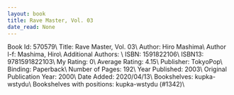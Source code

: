 ```yaml
---
layout: book
title: Rave Master, Vol. 03
date_read: None
---
```


Book Id: 570579\ 
Title: Rave Master, Vol. 03\ 
Author: Hiro Mashima\ 
Author l-f: Mashima, Hiro\ 
Additional Authors: \ 
ISBN: 1591822106\ 
ISBN13: 9781591822103\ 
My Rating: 0\ 
Average Rating: 4.15\ 
Publisher: TokyoPop\ 
Binding: Paperback\ 
Number of Pages: 192\ 
Year Published: 2003\ 
Original Publication Year: 2000\ 
Date Added: 2020/04/13\ 
Bookshelves: kupka-wstydu\ 
Bookshelves with positions: kupka-wstydu (#1342)\ 

